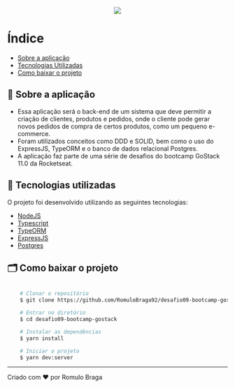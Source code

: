 <p align="center">
<img src="https://ik.imagekit.io/rmpz8b4ytr/logo_gostack_xOQ3emgGa.png"/>
</p>

# Índice

- [Sobre a aplicação](#-sobre)
- [Tecnologias Utilizadas](#-tecnologias-utilizadas)
- [Como baixar o projeto](#-como-baixar-o-projeto)

## 🚀 Sobre a aplicação

- Essa aplicação será o back-end de um sistema que deve permitir a criação de clientes, produtos e pedidos, onde o cliente pode gerar novos pedidos de compra de certos produtos, como um pequeno e-commerce.
- Foram utilizados conceitos como DDD e SOLID, bem como o uso do ExpressJS, TypeORM e o banco de dados relacional Postgres.
- A aplicação faz parte de uma série de desafios do bootcamp GoStack 11.0 da Rocketseat.

## 🚀 Tecnologias utilizadas

O projeto foi desenvolvido utilizando as seguintes tecnologias:

- [NodeJS](https://nodejs.org/en/)
- [Typescript](https://www.typescriptlang.org/)
- [TypeORM](https://typeorm.io/#/)
- [ExpressJS](https://expressjs.com/pt-br/)
- [Postgres](https://www.postgresql.org/)

## 🗂 Como baixar o projeto

```bash

    # Clonar o repositório
    $ git clone https://github.com/RomuloBraga92/desafio09-bootcamp-gostack.git

    # Entrar no diretório
    $ cd desafio09-bootcamp-gostack

    # Instalar as dependências
    $ yarn install

    # Iniciar o projeto
    $ yarn dev:server
```

---
Criado com ❤️ por Romulo Braga
